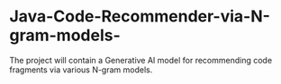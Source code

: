 # Java-Code-Recommender-via-N-gram-models-
The project will contain a Generative AI model for recommending code fragments via various N-gram models.
